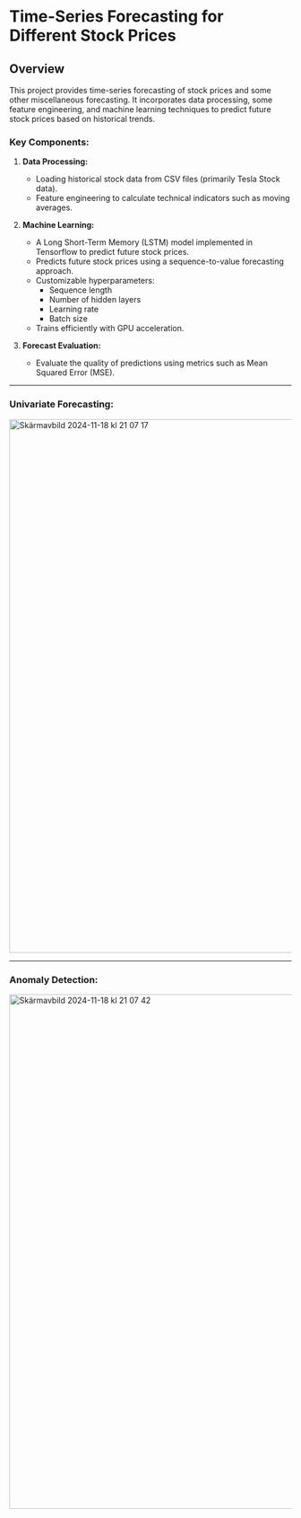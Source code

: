 # Time-Series Forecasting for Different Stock Prices

## Overview
This project provides time-series forecasting of stock prices and some other miscellaneous forecasting. It incorporates data processing, some feature engineering, and machine learning techniques to predict future stock prices based on historical trends.

### Key Components:
1. **Data Processing:**
   - Loading historical stock data from CSV files (primarily Tesla Stock data).
   - Feature engineering to calculate technical indicators such as moving averages.

2. **Machine Learning:**
    - A Long Short-Term Memory (LSTM) model implemented in Tensorflow to predict future stock prices.
    - Predicts future stock prices using a sequence-to-value forecasting approach.
    - Customizable hyperparameters:
      - Sequence length
      - Number of hidden layers
      - Learning rate
      - Batch size
    - Trains efficiently with GPU acceleration.

3. **Forecast Evaluation:**
   - Evaluate the quality of predictions using metrics such as Mean Squared Error (MSE).

---
### Univariate Forecasting:

<img width="951" alt="Skärmavbild 2024-11-18 kl  21 07 17" src="https://github.com/user-attachments/assets/bb91bf67-e1b4-4052-858d-3982a84de514">

---
### Anomaly Detection:

<img width="917" alt="Skärmavbild 2024-11-18 kl  21 07 42" src="https://github.com/user-attachments/assets/4818efef-40ac-4b2f-91ed-45f5946a696e">


